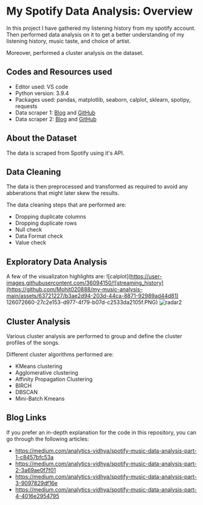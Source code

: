 # My Spotify Data Analysis: Overview

In this project I have gathered my listening history from my spotify account. Then performed data analysis on it to get a better understanding of my listening history, music taste, and choice of artist.

Moreover, performed a cluster analysis on the dataset.

## Codes and Resources used

- Editor used: VS code
- Python version: 3.9.4
- Packages used: pandas, matplotlib, seaborn, calplot, sklearn, spotipy, requests
- Data scraper 1: [Blog](https://towardsdatascience.com/get-your-spotify-streaming-history-with-python-d5a208bbcbd3) and [GitHub](https://github.com/vlad-ds/spoty-records)
- Data scraper 2: [Blog](https://towardsdatascience.com/viz-your-music-with-spotify-api-and-plotly-eaa65f652191) and [GitHub](https://github.com/VincyHu/MusicForYou)

## About the Dataset

The data is scraped from Spotify using it's API.

## Data Cleaning

The data is then preprocessed and transformed as required to avoid any abberations that might later skew the results. 

The data cleaning steps that are performed are:
- Dropping duplicate columns
- Dropping duplicate rows
- Null check
- Data Format check
- Value check

## Exploratory Data Analysis

A few of the visualizaton highlights are:
![calplot](https://user-images.githubusercontent.com/36094150/![streaming_history](https://github.com/Mohit020888/my-music-analysis-main/assets/63721227/b3ae2d94-203d-44ca-8871-92989ad44d81)
126072660-27c2e153-d977-4f79-b07d-c2533da2105f.PNG)
![radar2](https://user-images.githubusercontent.com/36094150/126072676-13fa4c0b-1566-458e-a349-5362cd0dc8ce.PNG)

## Cluster Analysis

Various cluster analysis are performed to group and define the cluster profiles of the songs.

Different cluster algorithms performed are:
- KMeans clustering
- Agglomerative clustering
- Affinity Propagation Clustering
- BIRCH
- DBSCAN
- Mini-Batch Kmeans

## Blog Links

If you prefer an in-depth explanation for the code in this repository, you can go through the following articles:

- https://medium.com/analytics-vidhya/spotify-music-data-analysis-part-1-c8457bfc53a
- https://medium.com/analytics-vidhya/spotify-music-data-analysis-part-2-3a69ae0f7f01
- https://medium.com/analytics-vidhya/spotify-music-data-analysis-part-3-9097829df16e
- https://medium.com/analytics-vidhya/spotify-music-data-analysis-part-4-4016e2954795
